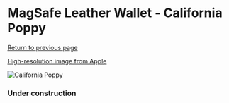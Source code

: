 # MagSafe Leather Wallet - California Poppy

[Return to previous page](/wallet)

[High-resolution image from Apple](https://store.storeimages.cdn-apple.com/8756/as-images.apple.com/is/MHLP3?wid=4500&hei=4500&fmt=png)

<div style="width: 384px"><img src="/everysource/MHLP3.png" alt="California Poppy"></div>

### Under construction
